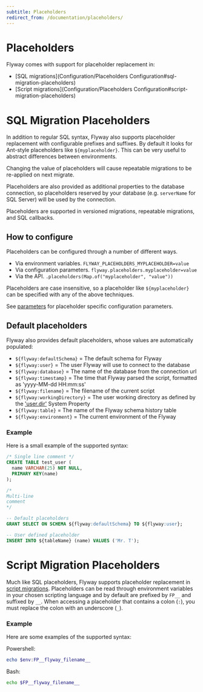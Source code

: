 ```yaml
---
subtitle: Placeholders
redirect_from: /documentation/placeholders/
---
```


# Placeholders

Flyway comes with support for placeholder replacement in:

- [SQL migrations](Configuration/Placeholders Configuration#sql-migration-placeholders)
- [Script migrations](Configuration/Placeholders Configuration#script-migration-placeholders)

# SQL Migration Placeholders
In addition to regular SQL syntax, Flyway also supports placeholder replacement with configurable prefixes and suffixes.
By default it looks for Ant-style placeholders like `${myplaceholder}`. This can be very useful to abstract differences
between environments.

Changing the value of placeholders will cause repeatable migrations to be re-applied on next migrate.

Placeholders are also provided as additional properties to the database connection, so placeholders reserved by your
database (e.g. `serverName` for SQL Server) will be used by the connection.

Placeholders are supported in versioned migrations, repeatable migrations, and SQL callbacks.

## How to configure
Placeholders can be configured through a number of different ways.
- Via environment variables. `FLYWAY_PLACEHOLDERS_MYPLACEHOLDER=value`
- Via configuration parameters. `flyway.placeholders.myplaceholder=value`
- Via the API. `.placeholders(Map.of("myplaceholder", "value"))`

Placeholders are case insensitive, so a placeholder like `${myplaceholder}` can be specified with any of the above techniques.

See [parameters](Configuration/parameters/#placeholders) for placeholder specific configuration parameters.

## Default placeholders
Flyway also provides default placeholders, whose values are automatically populated:

- `${flyway:defaultSchema}` = The default schema for Flyway
- `${flyway:user}` = The user Flyway will use to connect to the database
- `${flyway:database}` = The name of the database from the connection url
- `${flyway:timestamp}` = The time that Flyway parsed the script, formatted as 'yyyy-MM-dd HH:mm:ss'
- `${flyway:filename}` = The filename of the current script
- `${flyway:workingDirectory}` = The user working directory as defined by the ['user.dir'](https://docs.oracle.com/javase/tutorial/essential/environment/sysprop.html) System Property
- `${flyway:table}` = The name of the Flyway schema history table
- `${flyway:environment}` = The current environment of the Flyway

### Example
Here is a small example of the supported syntax:

```sql
/* Single line comment */
CREATE TABLE test_user (
  name VARCHAR(25) NOT NULL,
  PRIMARY KEY(name)
);

/*
Multi-line
comment
*/

-- Default placeholders
GRANT SELECT ON SCHEMA ${flyway:defaultSchema} TO ${flyway:user};

-- User defined placeholder
INSERT INTO ${tableName} (name) VALUES ('Mr. T');
```

# Script Migration Placeholders

Much like SQL placeholders, Flyway supports placeholder replacement in
[script migrations](Concepts/migrations#script-migrations). Placeholders can be read
through environment variables in your chosen scripting language and by default are prefixed by `FP__`
and suffixed by `__`. When accessing a placeholder that contains a colon (`:`), you must replace the colon with an underscore (`_`).

### Example
Here are some examples of the supported syntax:

Powershell:
```powershell
echo $env:FP__flyway_filename__
```

Bash:
```bash
echo $FP__flyway_filename__
```
